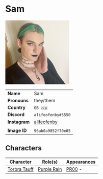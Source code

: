 # Sam

<img src="https://raw.githubusercontent.com/jesskelsall/astarus-images/main/players/96ab0a9852f70e05.png" height="200" />

|||
| --- | --- |
| **Name** | Sam | player.3
| **Pronouns** | they/them |
| **Country** | `GB 🇬🇧` |
| **Discord** | `alifeofenby#5550` |
| **Instagram** | [alifeofenby](https://www.instagram.com/alifeofenby/) |
||
| **Image ID** | `96ab0a9852f70e05` |

## Characters

| Character | Role(s) | Appearances |
| --- | --- | --- |
| [Torbra Tauff](../characters/torbra-tauff.md) | [Purple Rain](../campaigns/purple-rain.md) | [PR00](../sessions/PR00.md) - |
